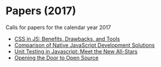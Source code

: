 # Papers (2017)

Calls for papers for the calendar year 2017

- [CSS in JS: Benefits, Drawbacks, and Tools][css-in-js]
- [Comparison of Native JavaScript Development Solutions][native-development]
- [Unit Testing in Javascript: Meet the New All-Stars][unit-testing]
- [Opening the Door to Open Source][open-source]

[css-in-js]: ./css-in-js/
[native-development]: ./native-development/
[unit-testing]: ./unit-testing-all-stars/
[open-source]: ./opening-the-door-to-open-source/
